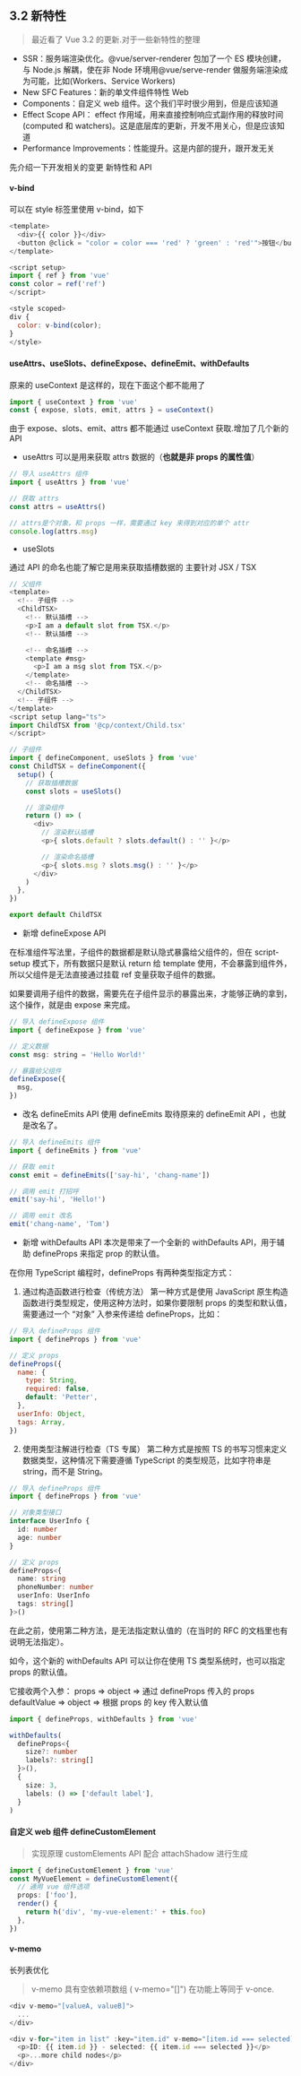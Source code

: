 ## 3.2 新特性

> 最近看了 Vue 3.2 的更新.对于一些新特性的整理

- SSR：服务端渲染优化。@vue/server-renderer 包加了一个 ES 模块创建，与 Node.js 解耦，使在非 Node 环境用@vue/serve-render 做服务端渲染成为可能，比如(Workers、Service Workers)
- New SFC Features：新的单文件组件特性 Web
- Components：自定义 web 组件。这个我们平时很少用到，但是应该知道
- Effect Scope API： effect 作用域，用来直接控制响应式副作用的释放时间(computed 和 watchers)。这是底层库的更新，开发不用关心，但是应该知道
- Performance Improvements：性能提升。这是内部的提升，跟开发无关

先介绍一下开发相关的变更
新特性和 API

#### v-bind

可以在 style 标签里使用 v-bind，如下

```javascript
<template>
  <div>{{ color }}</div>
  <button @click = "color = color === 'red' ? 'green' : 'red'">按钮</button>
</template>

<script setup>
import { ref } from 'vue'
const color = ref('ref')
</script>

<style scoped>
div {
  color: v-bind(color);
}
</style>

```

#### useAttrs、useSlots、defineExpose、defineEmit、withDefaults

原来的 useContext 是这样的，现在下面这个都不能用了

```javascript
import { useContext } from 'vue'
const { expose, slots, emit, attrs } = useContext()
```

由于 expose、slots、emit、attrs 都不能通过 useContext 获取.增加了几个新的 API

- useAttrs
  可以是用来获取 attrs 数据的（**也就是非 props 的属性值**）

```javascript
// 导入 useAttrs 组件
import { useAttrs } from 'vue'

// 获取 attrs
const attrs = useAttrs()

// attrs是个对象，和 props 一样，需要通过 key 来得到对应的单个 attr
console.log(attrs.msg)
```

- useSlots

通过 API 的命名也能了解它是用来获取插槽数据的
主要针对 JSX / TSX

```javascript
// 父组件
<template>
  <!-- 子组件 -->
  <ChildTSX>
    <!-- 默认插槽 -->
    <p>I am a default slot from TSX.</p>
    <!-- 默认插槽 -->

    <!-- 命名插槽 -->
    <template #msg>
      <p>I am a msg slot from TSX.</p>
    </template>
    <!-- 命名插槽 -->
  </ChildTSX>
  <!-- 子组件 -->
</template>
<script setup lang="ts">
import ChildTSX from '@cp/context/Child.tsx'
</script>

// 子组件
import { defineComponent, useSlots } from 'vue'
const ChildTSX = defineComponent({
  setup() {
    // 获取插槽数据
    const slots = useSlots()

    // 渲染组件
    return () => (
      <div>
        // 渲染默认插槽
        <p>{ slots.default ? slots.default() : '' }</p>

        // 渲染命名插槽
        <p>{ slots.msg ? slots.msg() : '' }</p>
      </div>
    )
  },
})

export default ChildTSX
```

- 新增 defineExpose API

在标准组件写法里，子组件的数据都是默认隐式暴露给父组件的，但在 script-setup 模式下，所有数据只是默认 return 给 template 使用，不会暴露到组件外，所以父组件是无法直接通过挂载 ref 变量获取子组件的数据。

如果要调用子组件的数据，需要先在子组件显示的暴露出来，才能够正确的拿到，这个操作，就是由 expose 来完成。

```javascript
// 导入 defineExpose 组件
import { defineExpose } from 'vue'

// 定义数据
const msg: string = 'Hello World!'

// 暴露给父组件
defineExpose({
  msg,
})
```

- 改名 defineEmits API
  使用 defineEmits 取待原来的 defineEmit API ，也就是改名了。

```javascript
// 导入 defineEmits 组件
import { defineEmits } from 'vue'

// 获取 emit
const emit = defineEmits(['say-hi', 'chang-name'])

// 调用 emit 打招呼
emit('say-hi', 'Hello!')

// 调用 emit 改名
emit('chang-name', 'Tom')
```

- 新增 withDefaults API
  本次是带来了一个全新的 withDefaults API，用于辅助 defineProps 来指定 prop 的默认值。

在你用 TypeScript 编程时，defineProps 有两种类型指定方式：

1. 通过构造函数进行检查（传统方法）
   第一种方式是使用 JavaScript 原生构造函数进行类型规定，使用这种方法时，如果你要限制 props 的类型和默认值，需要通过一个 “对象” 入参来传递给 defineProps，比如：

```javascript
// 导入 defineProps 组件
import { defineProps } from 'vue'

// 定义 props
defineProps({
  name: {
    type: String,
    required: false,
    default: 'Petter',
  },
  userInfo: Object,
  tags: Array,
})
```

2. 使用类型注解进行检查（TS 专属）
   第二种方式是按照 TS 的书写习惯来定义数据类型，这种情况下需要遵循 TypeScript 的类型规范，比如字符串是 string，而不是 String。

```typescript
// 导入 defineProps 组件
import { defineProps } from 'vue'

// 对象类型接口
interface UserInfo {
  id: number
  age: number
}

// 定义 props
defineProps<{
  name: string
  phoneNumber: number
  userInfo: UserInfo
  tags: string[]
}>()
```

在此之前，使用第二种方法，是无法指定默认值的（在当时的 RFC 的文档里也有说明无法指定）。

如今，这个新的 withDefaults API 可以让你在使用 TS 类型系统时，也可以指定 props 的默认值。

它接收两个入参：
props => object => 通过 defineProps 传入的 props
defaultValue => object => 根据 props 的 key 传入默认值

```typescript
import { defineProps, withDefaults } from 'vue'

withDefaults(
  defineProps<{
    size?: number
    labels?: string[]
  }>(),
  {
    size: 3,
    labels: () => ['default label'],
  }
)
```

#### 自定义 web 组件 defineCustomElement

> 实现原理 customElements API 配合 attachShadow 进行生成

```typescript
import { defineCustomElement } from 'vue'
const MyVueElement = defineCustomElement({
  // 通用 vue 组件选项
  props: ['foo'],
  render() {
    return h('div', 'my-vue-element:' + this.foo)
  },
})
```

#### v-memo

长列表优化

> v-memo 具有空依赖项数组 ( v-memo="[]") 在功能上等同于 v-once.

```javascript
<div v-memo="[valueA, valueB]">
  ...
</div>

<div v-for="item in list" :key="item.id" v-memo="[item.id === selected]">
  <p>ID: {{ item.id }} - selected: {{ item.id === selected }}</p>
  <p>...more child nodes</p>
</div>
```
